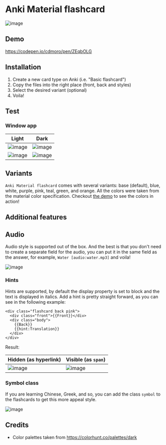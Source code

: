 # Anki Material flashcard

![image](https://user-images.githubusercontent.com/28156761/231778289-13cb0574-403b-42f2-b9c9-0f6b5e9057b6.png)

## Demo

https://codepen.io/cdmoro/pen/ZEqbOLG

## Installation

1. Create a new card type on Anki (i.e. "Basic flashcard")
2. Copy the files into the right place (front, back and styles)
3. Select the desired variant (optional)
4. Voila!

## Test

### Window app

| Light | Dark |
|-------|------|
| ![image](https://user-images.githubusercontent.com/28156761/231449206-7033a9ac-42fc-437e-b7f5-cd7dbd23877c.png) | ![image](https://user-images.githubusercontent.com/28156761/231449051-20a70036-b354-4b43-bf71-9ae02b2ce488.png) |
| ![image](https://user-images.githubusercontent.com/28156761/231449277-118899c6-30f1-4bac-a0e2-4de5f3b6190b.png) | ![image](https://user-images.githubusercontent.com/28156761/231449098-0f853bd3-1c92-4649-a1bf-4d4664e53a99.png) |

## Variants

`Anki Material flashcard` comes with several variants: base (default), blue, white, purple, pink, teal, green, and orange. All the colors were taken from the material color specification. Checkout [the demo](https://codepen.io/cdmoro/pen/ZEqbOLG) to see the colors in action!

## Additional features

## Audio

Audio style is supported out of the box. And the best is that you don't need to create a separate field for the audio, you can put it in the same field as the answer, for example, `Water [audio:water.mp3]` and voila!  

![image](https://user-images.githubusercontent.com/28156761/231778757-df1fa800-fe4a-4f54-ada7-c4418c79aa62.png)

### Hints

Hints are supported, by default the display property is set to block and the text is displayed in italics. Add a hint is pretty straight forward, as you can see in the following example:

``` html{5}
<div class="flashcard back pink">
  <div class="front">{{Front}}</div>
  <div class="body">
    {{Back}}
    {{hint:Translation}}
  </div>
</div>
```

Result:

| Hidden (as hyperlink)  | Visible (as `span`) |
|---|---|
|![image](https://user-images.githubusercontent.com/28156761/231465574-2184ba37-eedb-4d49-a107-ec5b708e3a3e.png)| ![image](https://user-images.githubusercontent.com/28156761/231466551-fd5e2570-c6df-4fff-8a10-659f689df273.png) |

### Symbol class

If you are learning Chinese, Greek, and so, you can add the class `symbol` to the flashcards to get this more appeal style.

![image](https://user-images.githubusercontent.com/28156761/231778907-9e43709b-db40-4d59-8c9a-e48b1d82c5f1.png)

## Credits

- Color palettes taken from https://colorhunt.co/palettes/dark

